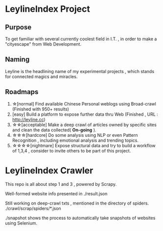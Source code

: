 # LeylineIndex Project    
## Purpose
To get familiar with several currently coolest field in I.T. , in order to make a "cityescape" from Web Development.    
## Naming
Leyline is the headlining name of my experimental projects , which stands for connected magics and miracles.    

## Roadmaps
   1. ☆[normal] Find available Chinese Personal weblogs using Broad-crawl (Finished with 950+ results)
   2. [easy] Build a platform to expose further data thru Web (Finished , URL : http://leyline.cc)    
   3. ☆☆[acceptable] Make a deep crawl of articles owned by specific sites and clean the data collected( **On-going** ).
   4. ☆☆☆[hardcore] Do some analysis using NLP or even Pattern Recognition , including emotional analysis and trending topics.
   5. ☆☆☆☆[nightmare] Expose structural data and try to build a workflow of 1,3,4 , consider to invite others to be part of this project.
   
# LeylineIndex Crawler
This repo is all about step 1 and 3 , powered by Scrapy.        

Well-formed website info presented in ./result.json     

Still working on deep-crawl txts , mentioned in the directory of spiders. ./crawl/scrap/spiders/*.json
    
./snapshot shows the process to automatically take snapshots of websites using Selenium.